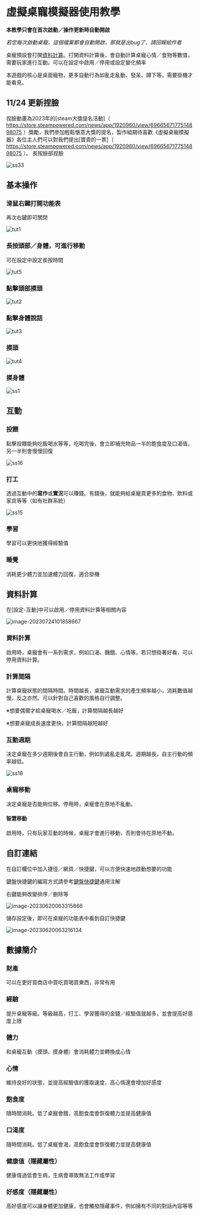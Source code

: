 #  虛擬桌寵模擬器使用教學

**本教學只會在首次啟動／操作更新時自動開啟**

*若您每次啟動桌寵，這個檔案都會自動開啟，那就是出bug了，請回報給作者*

桌寵預設會打開[資料計算](#資料計算)。打開資料計算後，會自動計算桌寵心情／食物等數值，需要玩家進行互動。可以在設定中啟用／停用或設定變化頻率

本遊戲的核心是桌面寵物，更多自動行為如亂走亂動、發呆、蹲下等，需要掛機才能看見。

## 11/24 更新捏臉
捏臉動畫為2023年的[steam大獎提名活動]（ https://store.steampowered.com/news/app/1920960/view/6966567177514898075 ）獎勵，我們參加輕鬆愜意大獎的提名，製作組期待喜歡《虛擬桌寵模擬器》各位主人們可以對我們提出[寶貴的一票]（ https://store.steampowered.com/news/app/1920960/view/6966567177514898075 ）。
長按臉部捏臉

![ss33](Tutorial.assets/ss33.gif)

##  基本操作

### 滑鼠右鍵打開功能表

再次右鍵即可關閉

![tut1](Tutorial.assets/CN/tut1.gif)

### 長按頭部／身體，可進行移動

可在設定中設定長按時間

![tut5](Tutorial.assets/CN/tut5.gif)

### 點擊頭部摸頭

![tut2](Tutorial.assets/CN/tut2.gif)

### 點擊身體說話

![tut3](Tutorial.assets/CN/tut3.gif)

### 摸頭

![tut4](Tutorial.assets/CN/tut4.gif)

### 摸身體

![ss1](Tutorial.assets/CN/ss1.gif)

## 互動

### 投餵

點擊投餵能夠吃飯喝水等等，吃喝完後，會立即補充物品一半的飽食度及口渴值，另一半則會慢慢回復

![ss16](Tutorial.assets/CN/ss16.gif)

### 打工

透過互動中的**寫作**或**實況**可以賺錢。有錢後，就能夠給桌寵買更多的食物、飲料或家具等等（如有社群系統）

![ss15](Tutorial.assets/CN/ss15.gif)

### 學習

學習可以更快地獲得經驗值

### 睡覺

消耗更少體力並加速體力回復，適合掛機

## 資料計算

在\[設定-互動\]中可以啟用／停用資料計算等相關內容

![image-20230724101858667](Tutorial.assets/CN/image-20230724101858667.png)

### 資料計算

啟用時，桌寵會有一系列需求，例如口渴、饑餓、心情等。若只想掛著好看，可以停用資料計算。

### 計算間隔

計算桌寵狀態的間隔時間。時間越長，桌寵互動需求的產生頻率越小，消耗數值越慢，反之亦然。可以針對自己喜歡的風格自行調整。

※想要偶爾才給桌寵喝水／吃飯，計算間隔越長越好

※想要桌寵成長速度更快，計算間隔越短越好

### 互動週期

决定桌寵在多少週期後會自主行動，例如到處亂走亂爬。週期越長，自主行動的頻率越低。

![ss18](Tutorial.assets/CN/ss18.gif)

### 桌寵移動

决定桌寵是否能夠位移。停用時，桌寵會在原地不亂動。

#### 智慧移動

啟用時，只有玩家互動的時候，桌寵才會進行移動，否則會待在原地不動。

## 自訂連結

在自訂欄位中加入捷徑／網頁／快捷鍵，可以方便快速地啟動想要的功能

鍵盤快捷鍵的編寫方式請參考[鍵盤快捷鍵]( https://www.exlb.net/SendKeys )通用注解

右鍵能夠改變排序／删除等

![image-20230620063315866](Tutorial.assets/CN/image-20230620063315866.png)

儲存設定後，即可在桌寵的功能表中看到自訂快捷鍵

![image-20230620063216134](Tutorial.assets/CN/image-20230620063216134.png)

## 數據簡介

### 財產

可以在更好買商店中買吃買喝買東西，非常有用

### 經驗

提升桌寵等級。等級越高，打工、學習獲得的金錢／經驗值就越多，並會提高好感度上限

### 體力

和桌寵互動（摸頭、摸身體）會消耗體力並轉換成心情

### 心情

維持良好的狀態，並提高經驗值的獲取速度，高心情還會增加好感度

### 飽食度

隨時間消耗。低了桌寵會餓，高飽食度會恢復體力並提高健康值

### 口渴度

隨時間消耗。低了桌寵會渴，高飽食度會恢復體力並提高健康值

### 健康值（隱藏屬性）

健康值過低會生病，生病會導致無法工作或學習

### 好感度（隱藏屬性）

高好感度可以讓身體更加健康，也會觸發隱藏事件，例如擁有不同的對話內容等等
